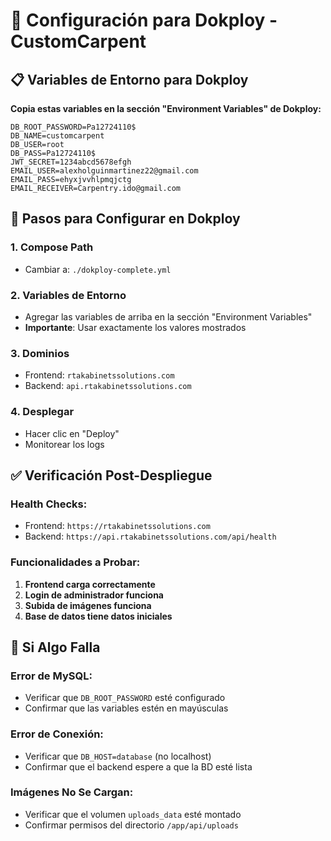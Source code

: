 # 🚀 Configuración para Dokploy - CustomCarpent

## 📋 Variables de Entorno para Dokploy

**Copia estas variables en la sección "Environment Variables" de Dokploy:**

```
DB_ROOT_PASSWORD=Pa12724110$
DB_NAME=customcarpent
DB_USER=root
DB_PASS=Pa12724110$
JWT_SECRET=1234abcd5678efgh
EMAIL_USER=alexholguinmartinez22@gmail.com
EMAIL_PASS=ehyxjvvhlpmqjctg
EMAIL_RECEIVER=Carpentry.ido@gmail.com
```

## 🔧 Pasos para Configurar en Dokploy

### 1. **Compose Path**
- Cambiar a: `./dokploy-complete.yml`

### 2. **Variables de Entorno**
- Agregar las variables de arriba en la sección "Environment Variables"
- **Importante**: Usar exactamente los valores mostrados

### 3. **Dominios**
- Frontend: `rtakabinetssolutions.com`
- Backend: `api.rtakabinetssolutions.com`

### 4. **Desplegar**
- Hacer clic en "Deploy"
- Monitorear los logs

## ✅ Verificación Post-Despliegue

### Health Checks:
- Frontend: `https://rtakabinetssolutions.com`
- Backend: `https://api.rtakabinetssolutions.com/api/health`

### Funcionalidades a Probar:
1. **Frontend carga correctamente**
2. **Login de administrador funciona**
3. **Subida de imágenes funciona**
4. **Base de datos tiene datos iniciales**

## 🚨 Si Algo Falla

### Error de MySQL:
- Verificar que `DB_ROOT_PASSWORD` esté configurado
- Confirmar que las variables estén en mayúsculas

### Error de Conexión:
- Verificar que `DB_HOST=database` (no localhost)
- Confirmar que el backend espere a que la BD esté lista

### Imágenes No Se Cargan:
- Verificar que el volumen `uploads_data` esté montado
- Confirmar permisos del directorio `/app/api/uploads`
